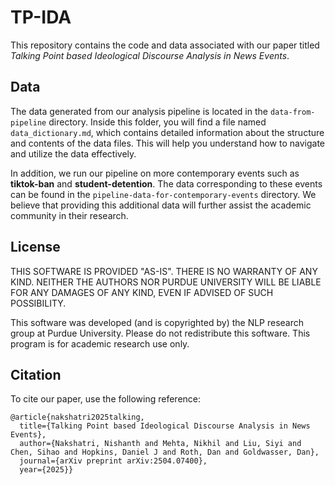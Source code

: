 # TP-IDA
This repository contains the code and data associated with our paper titled *Talking Point based Ideological Discourse Analysis in News Events*.

## Data
The data generated from our analysis pipeline is located in the `data-from-pipeline` directory. Inside this folder, you will find a file named `data_dictionary.md`, which contains detailed information about the structure and contents of the data files. This will help you understand how to navigate and utilize the data effectively.

In addition, we run our pipeline on more contemporary events such as **tiktok-ban** and **student-detention**. The data corresponding to these events can be found in the `pipeline-data-for-contemporary-events` directory. We believe that providing this additional data will further assist the academic community in their research.

## License
THIS SOFTWARE IS PROVIDED "AS-IS". THERE IS NO WARRANTY OF ANY KIND. NEITHER THE AUTHORS NOR PURDUE UNIVERSITY WILL BE LIABLE FOR ANY DAMAGES OF ANY KIND, EVEN IF ADVISED OF SUCH POSSIBILITY.

This software was developed (and is copyrighted by) the NLP research group at Purdue University. Please do not redistribute this software. This program is for academic research use only.

## Citation
To cite our paper, use the following reference:
```
@article{nakshatri2025talking,
  title={Talking Point based Ideological Discourse Analysis in News Events},
  author={Nakshatri, Nishanth and Mehta, Nikhil and Liu, Siyi and Chen, Sihao and Hopkins, Daniel J and Roth, Dan and Goldwasser, Dan},
  journal={arXiv preprint arXiv:2504.07400},
  year={2025}}
```
